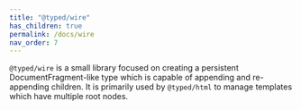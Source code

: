 ```yaml
---
title: "@typed/wire"
has_children: true
permalink: /docs/wire
nav_order: 7
---
```


`@typed/wire` is a small library focused on creating a persistent DocumentFragment-like
type which is capable of appending and re-appending children. It is primarily used
by `@typed/html` to manage templates which have multiple root nodes.
